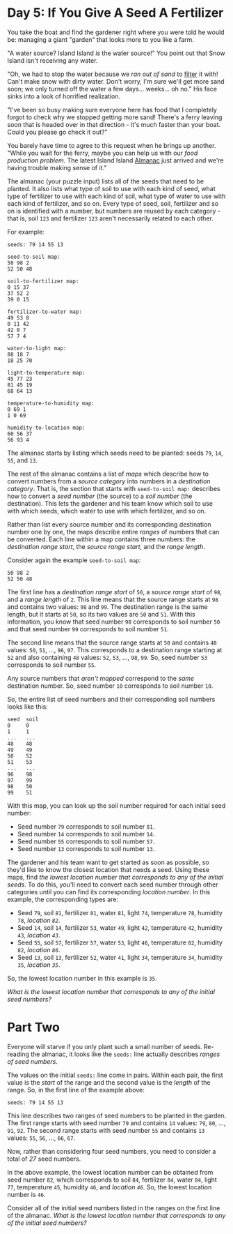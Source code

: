 #  Day 5: If You Give A Seed A Fertilizer  

You take the boat and find the gardener right where you were told he would be: managing a giant "garden" that looks more to you like a farm.

"A water source? Island Island _is_ the water source!" You point out that Snow Island isn't receiving any water.

"Oh, we had to stop the water because we _ran out of sand_ to [filter](https://en.wikipedia.org/wiki/Sand_filter) it with! Can't make snow with dirty water. Don't worry, I'm sure we'll get more sand soon; we only turned off the water a few days... weeks... oh no." His face sinks into a look of horrified realization.

"I've been so busy making sure everyone here has food that I completely forgot to check why we stopped getting more sand! There's a ferry leaving soon that is headed over in that direction - it's much faster than your boat. Could you please go check it out?"

You barely have time to agree to this request when he brings up another. "While you wait for the ferry, maybe you can help us with our _food production problem_. The latest Island Island [Almanac](https://en.wikipedia.org/wiki/Almanac) just arrived and we're having trouble making sense of it."

The almanac (your puzzle input) lists all of the seeds that need to be planted. It also lists what type of soil to use with each kind of seed, what type of fertilizer to use with each kind of soil, what type of water to use with each kind of fertilizer, and so on. Every type of seed, soil, fertilizer and so on is identified with a number, but numbers are reused by each category - that is, soil `123` and fertilizer `123` aren't necessarily related to each other.

For example:

```
seeds: 79 14 55 13

seed-to-soil map:
50 98 2
52 50 48

soil-to-fertilizer map:
0 15 37
37 52 2
39 0 15

fertilizer-to-water map:
49 53 8
0 11 42
42 0 7
57 7 4

water-to-light map:
88 18 7
18 25 70

light-to-temperature map:
45 77 23
81 45 19
68 64 13

temperature-to-humidity map:
0 69 1
1 0 69

humidity-to-location map:
60 56 37
56 93 4

```

The almanac starts by listing which seeds need to be planted: seeds `79`, `14`, `55`, and `13`.

The rest of the almanac contains a list of _maps_ which describe how to convert numbers from a _source category_ into numbers in a _destination category_. That is, the section that starts with `seed-to-soil map:` describes how to convert a _seed number_ (the source) to a _soil number_ (the destination). This lets the gardener and his team know which soil to use with which seeds, which water to use with which fertilizer, and so on.

Rather than list every source number and its corresponding destination number one by one, the maps describe entire _ranges_ of numbers that can be converted. Each line within a map contains three numbers: the _destination range start_, the _source range start_, and the _range length_.

Consider again the example `seed-to-soil map`:

```
50 98 2
52 50 48

```

The first line has a _destination range start_ of `50`, a _source range start_ of `98`, and a _range length_ of `2`. This line means that the source range starts at `98` and contains two values: `98` and `99`. The destination range is the same length, but it starts at `50`, so its two values are `50` and `51`. With this information, you know that seed number `98` corresponds to soil number `50` and that seed number `99` corresponds to soil number `51`.

The second line means that the source range starts at `50` and contains `48` values: `50`, `51`, ..., `96`, `97`. This corresponds to a destination range starting at `52` and also containing `48` values: `52`, `53`, ..., `98`, `99`. So, seed number `53` corresponds to soil number `55`.

Any source numbers that _aren't mapped_ correspond to the _same_ destination number. So, seed number `10` corresponds to soil number `10`.

So, the entire list of seed numbers and their corresponding soil numbers looks like this:

```
seed  soil
0     0
1     1
...   ...
48    48
49    49
50    52
51    53
...   ...
96    98
97    99
98    50
99    51

```

With this map, you can look up the soil number required for each initial seed number:

- Seed number `79` corresponds to soil number `81`.
- Seed number `14` corresponds to soil number `14`.
- Seed number `55` corresponds to soil number `57`.
- Seed number `13` corresponds to soil number `13`.

The gardener and his team want to get started as soon as possible, so they'd like to know the closest location that needs a seed. Using these maps, find _the lowest location number that corresponds to any of the initial seeds_. To do this, you'll need to convert each seed number through other categories until you can find its corresponding _location number_. In this example, the corresponding types are:

- Seed `79`, soil `81`, fertilizer `81`, water `81`, light `74`, temperature `78`, humidity `78`, _location `82`_.
- Seed `14`, soil `14`, fertilizer `53`, water `49`, light `42`, temperature `42`, humidity `43`, _location `43`_.
- Seed `55`, soil `57`, fertilizer `57`, water `53`, light `46`, temperature `82`, humidity `82`, _location `86`_.
- Seed `13`, soil `13`, fertilizer `52`, water `41`, light `34`, temperature `34`, humidity `35`, _location `35`_.

So, the lowest location number in this example is `35`.

_What is the lowest location number that corresponds to any of the initial seed numbers?_ 
#  Part Two  

Everyone will starve if you only plant such a small number of seeds. Re-reading the almanac, it looks like the `seeds:` line actually describes _ranges of seed numbers_.

The values on the initial `seeds:` line come in pairs. Within each pair, the first value is the _start_ of the range and the second value is the _length_ of the range. So, in the first line of the example above:

```
seeds: 79 14 55 13
```

This line describes two ranges of seed numbers to be planted in the garden. The first range starts with seed number `79` and contains `14` values: `79`, `80`, ..., `91`, `92`. The second range starts with seed number `55` and contains `13` values: `55`, `56`, ..., `66`, `67`.

Now, rather than considering four seed numbers, you need to consider a total of _27_ seed numbers.

In the above example, the lowest location number can be obtained from seed number `82`, which corresponds to soil `84`, fertilizer `84`, water `84`, light `77`, temperature `45`, humidity `46`, and _location `46`_. So, the lowest location number is `46`.

Consider all of the initial seed numbers listed in the ranges on the first line of the almanac. _What is the lowest location number that corresponds to any of the initial seed numbers?_ 